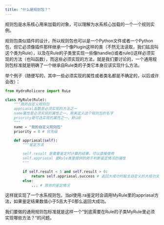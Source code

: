```yaml
---
title: "什么是规则包？"
---
```


规则包是水系核心用来加载的对象，可以理解为水系核心加载的一个一个规则实例。

规则包类似插件的设计，所以规则包也可以是一个Python文件或者一个Python包，但它必须像插件那样继承一个像Plugin这样的类（不然无法读取，我们姑且叫这个类为Rule），以及在Rule的子类里实现一些像handle()或者rule()这样必须实现的方法（也叫函数），而这些必须实现的方法，就是我们要讨论的，一个通用规则包标准就是明确了一个继承自Rule类的子类它本身应该实现什么方法。

举个例子（随便写的，其中一些必须实现的属性或者类名都是不确定的，以后或许会改）：

``` python
from HydroRolicore import RuLe

class MyRule(Rule):
    """我的自定义规则包
    appniasal函数是必须实现的方法之一
    name属性是必须实现的属性之一，用来定义这个规则包的名字
    priority是可选实现的属性之一，默认0
    """
    name = "我的自定义规则包"
    priority = 0 # 优先级

    def appriasal(self):
        """鉴定方法

        self.result 是需要鉴定时计算的结果，可以直接使用
        self.appriasal 是Rule类里提供的用于判断鉴定情况的属性
        """

        if self.result < 5 and self.result > 0:
            return self.appriasal.success # 返回大成功时骰主自定义的大成功文本
        else:
            ... # 其他的鉴定情况
```

这样就实现了一个水系规则包，当pl使用.ra鉴定时会调用MyRule里的appriasal方法，如果鉴定结果数值小于5且大于0那么返回大成功。

我们要做的通用规则包标准就是这样一个“到底需要在Rule的子类MyRule里必须实现哪些方法？“的问题。
